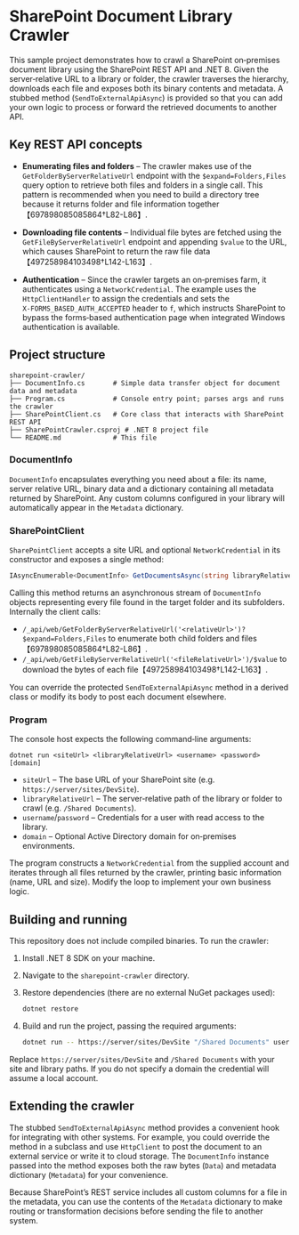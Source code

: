 # SharePoint Document Library Crawler

This sample project demonstrates how to crawl a SharePoint on‑premises document library using the SharePoint REST API and .NET 8.  Given the server‑relative URL to a library or folder, the crawler traverses the hierarchy, downloads each file and exposes both its binary contents and metadata.  A stubbed method (`SendToExternalApiAsync`) is provided so that you can add your own logic to process or forward the retrieved documents to another API.

## Key REST API concepts

* **Enumerating files and folders** – The crawler makes use of the `GetFolderByServerRelativeUrl` endpoint with the `$expand=Folders,Files` query option to retrieve both files and folders in a single call.  This pattern is recommended when you need to build a directory tree because it returns folder and file information together【697898085085864†L82-L86】.

* **Downloading file contents** – Individual file bytes are fetched using the `GetFileByServerRelativeUrl` endpoint and appending `$value` to the URL, which causes SharePoint to return the raw file data【497258984103498†L142-L163】.

* **Authentication** – Since the crawler targets an on‑premises farm, it authenticates using a `NetworkCredential`.  The example uses the `HttpClientHandler` to assign the credentials and sets the `X‑FORMS_BASED_AUTH_ACCEPTED` header to `f`, which instructs SharePoint to bypass the forms‑based authentication page when integrated Windows authentication is available.

## Project structure

```
sharepoint-crawler/
├── DocumentInfo.cs       # Simple data transfer object for document data and metadata
├── Program.cs            # Console entry point; parses args and runs the crawler
├── SharePointClient.cs   # Core class that interacts with SharePoint REST API
├── SharePointCrawler.csproj # .NET 8 project file
└── README.md             # This file
```

### DocumentInfo

`DocumentInfo` encapsulates everything you need about a file: its name, server relative URL, binary data and a dictionary containing all metadata returned by SharePoint.  Any custom columns configured in your library will automatically appear in the `Metadata` dictionary.

### SharePointClient

`SharePointClient` accepts a site URL and optional `NetworkCredential` in its constructor and exposes a single method:

```csharp
IAsyncEnumerable<DocumentInfo> GetDocumentsAsync(string libraryRelativeUrl)
```

Calling this method returns an asynchronous stream of `DocumentInfo` objects representing every file found in the target folder and its subfolders.  Internally the client calls:

* `/_api/web/GetFolderByServerRelativeUrl('<relativeUrl>')?$expand=Folders,Files` to enumerate both child folders and files【697898085085864†L82-L86】.
* `/_api/web/GetFileByServerRelativeUrl('<fileRelativeUrl>')/$value` to download the bytes of each file【497258984103498†L142-L163】.

You can override the protected `SendToExternalApiAsync` method in a derived class or modify its body to post each document elsewhere.

### Program

The console host expects the following command‑line arguments:

```text
dotnet run <siteUrl> <libraryRelativeUrl> <username> <password> [domain]
```

* `siteUrl` – The base URL of your SharePoint site (e.g. `https://server/sites/DevSite`).
* `libraryRelativeUrl` – The server‑relative path of the library or folder to crawl (e.g. `/Shared Documents`).
* `username`/`password` – Credentials for a user with read access to the library.
* `domain` – Optional Active Directory domain for on‑premises environments.

The program constructs a `NetworkCredential` from the supplied account and iterates through all files returned by the crawler, printing basic information (name, URL and size).  Modify the loop to implement your own business logic.

## Building and running

This repository does not include compiled binaries.  To run the crawler:

1. Install .NET 8 SDK on your machine.
2. Navigate to the `sharepoint-crawler` directory.
3. Restore dependencies (there are no external NuGet packages used):

   ```bash
   dotnet restore
   ```

4. Build and run the project, passing the required arguments:

   ```bash
   dotnet run -- https://server/sites/DevSite "/Shared Documents" user password DOMAIN
   ```

Replace `https://server/sites/DevSite` and `/Shared Documents` with your site and library paths.  If you do not specify a domain the credential will assume a local account.

## Extending the crawler

The stubbed `SendToExternalApiAsync` method provides a convenient hook for integrating with other systems.  For example, you could override the method in a subclass and use `HttpClient` to post the document to an external service or write it to cloud storage.  The `DocumentInfo` instance passed into the method exposes both the raw bytes (`Data`) and metadata dictionary (`Metadata`) for your convenience.

Because SharePoint’s REST service includes all custom columns for a file in the metadata, you can use the contents of the `Metadata` dictionary to make routing or transformation decisions before sending the file to another system.